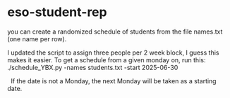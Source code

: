 # eso-student-rep

you can create a randomized schedule of students from the file names.txt (one name per row).

I updated the script to assign three people per 2 week block, I guess this makes it easier. To get a schedule from a given monday on, run this:
 
 
 ./schedule_YBX.py -names students.txt -start 2025-06-30

 
If the date is not a Monday, the next Monday will be taken as a starting date.
